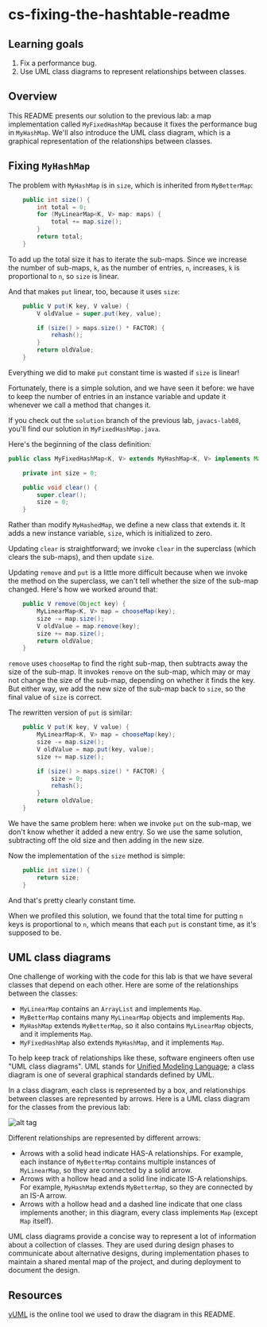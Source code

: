 # cs-fixing-the-hashtable-readme

## Learning goals

1.  Fix a performance bug.
2.  Use UML class diagrams to represent relationships between classes.


## Overview

This README presents our solution to the previous lab: a map implementation called `MyFixedHashMap` because it fixes the performance bug in `MyHashMap`.  We'll also introduce the UML class diagram, which is a graphical representation of the relationships between classes.


## Fixing `MyHashMap`

The problem with `MyHashMap` is in `size`, which is inherited from `MyBetterMap`:

```java
	public int size() {
		int total = 0;
		for (MyLinearMap<K, V> map: maps) {
			total += map.size();
		}
		return total;
	}
```

To add up the total size it has to iterate the sub-maps.  Since we increase the number of sub-maps, `k`, as the number of entries, `n`, increases, `k` is proportional to `n`, so `size` is linear.

And that makes `put` linear, too, because it uses `size`:

```java
	public V put(K key, V value) {
		V oldValue = super.put(key, value);

		if (size() > maps.size() * FACTOR) {
			rehash();
		}
		return oldValue;
	}
```

Everything we did to make `put` constant time is wasted if `size` is linear!

Fortunately, there is a simple solution, and we have seen it before: we have to keep the number of entries in an instance variable and update it whenever we call a method that changes it.

If you check out the `solution` branch of the previous lab, `javacs-lab08`, you'll find our solution in `MyFixedHashMap.java`.

Here's the beginning of the class definition:

```java
public class MyFixedHashMap<K, V> extends MyHashMap<K, V> implements Map<K, V> {

	private int size = 0;

	public void clear() {
		super.clear();
		size = 0;
	}
```

Rather than modify `MyHashedMap`, we define a new class that extends it.  It adds a new instance variable, `size`, which is initialized to zero.

Updating `clear` is straightforward; we invoke `clear` in the superclass (which clears the sub-maps), and then update `size`.

Updating `remove` and `put` is a little more difficult because when we invoke the method on the superclass, we can't tell whether the size of the sub-map changed.  Here's how we worked around that:


```java
	public V remove(Object key) {
		MyLinearMap<K, V> map = chooseMap(key);
		size -= map.size();
		V oldValue = map.remove(key);
		size += map.size();
		return oldValue;
	}
```

`remove` uses `chooseMap` to find the right sub-map, then subtracts away the size of the sub-map.  It invokes `remove` on the sub-map, which may or may not change the size of the sub-map, depending on whether it finds the key.  But either way, we add the new size of the sub-map back to `size`, so the final value of `size` is correct.

The rewritten version of `put` is similar:


```java
	public V put(K key, V value) {
		MyLinearMap<K, V> map = chooseMap(key);
		size -= map.size();
		V oldValue = map.put(key, value);
		size += map.size();

		if (size() > maps.size() * FACTOR) {
			size = 0;
			rehash();
		}
		return oldValue;
	}
```

We have the same problem here: when we invoke `put` on the sub-map, we don't know whether it added a new entry.  So we use the same solution, subtracting off the old size and then adding in the new size.

Now the implementation of the `size` method is simple:


```java
	public int size() {
		return size;
	}
```

And that's pretty clearly constant time.

When we profiled this solution, we found that the total time for putting `n` keys is proportional to `n`, which means that each `put` is constant time, as it's supposed to be.


## UML class diagrams

One challenge of working with the code for this lab is that we have several classes that depend on each other.  Here are some of the relationships between the classes:

*  `MyLinearMap` contains an `ArrayList` and implements `Map`.
*  `MyBetterMap` contains many `MyLinearMap` objects and implements `Map`.
*  `MyHashMap` extends `MyBetterMap`, so it also contains `MyLinearMap` objects, and it implements `Map`.
*  `MyFixedHashMap` also extends `MyHashMap`, and it implements `Map`.

To help keep track of relationships like these, software engineers often use "UML class diagrams".  UML stands for [Unified Modeling Language](https://en.wikipedia.org/wiki/Unified_Modeling_Language); a class diagram is one of several graphical standards defined by UML.

In a class diagram, each class is represented by a box, and relationships between classes are represented by arrows.  Here is a UML class diagram for the classes from the previous lab:

![alt tag](http://yuml.me/9e9efaa9)

Different relationships are represented by different arrows:

*  Arrows with a solid head indicate HAS-A relationships.  For example, each instance of `MyBetterMap` contains multiple instances of `MyLinearMap`, so they are connected by a solid arrow.
*  Arrows with a hollow head and a solid line indicate IS-A relationships.  For example, `MyHashMap` extends `MyBetterMap`, so they are connected by an IS-A arrow.
*  Arrows with a hollow head and a dashed line indicate that one class implements another; in this diagram, every class implements `Map` (except `Map` itself).

UML class diagrams provide a concise way to represent a lot of information about a collection of classes.  They are used during design phases to communicate about alternative designs, during implementation phases to maintain a shared mental map of the project, and during deployment to document the design.

## Resources

[yUML](http://yuml.me/) is the online tool we used to draw the diagram in this README.
